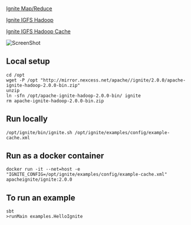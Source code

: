 [Ignite Map/Reduce](map-reduce-in-memory/README.md)

[Ignite IGFS Hadoop](igfs-hadoop-fs/README.md)

[Ignite IGFS Hadoop Cache](igfs-hadoop-fs-cache/README.md)




![ScreenShot](https://cloud.githubusercontent.com/assets/5940291/26463938/f6465e64-4153-11e7-8d67-b8424188c07c.png
)

## Local setup

```
cd /opt
wget -P /opt "http://mirror.nexcess.net/apache//ignite/2.0.0/apache-ignite-hadoop-2.0.0-bin.zip"
unzip 
ln -sfn /opt/apache-ignite-hadoop-2.0.0-bin/ ignite
rm apache-ignite-hadoop-2.0.0-bin.zip
```

## Run locally
```
/opt/ignite/bin/ignite.sh /opt/ignite/examples/config/example-cache.xml
```

## Run as a docker container
```
docker run -it --net=host -e "IGNITE_CONFIG=/opt/ignite/examples/config/example-cache.xml" apacheignite/ignite:2.0.0
```

## To run an example
```
sbt
>runMain examples.HelloIgnite
```
